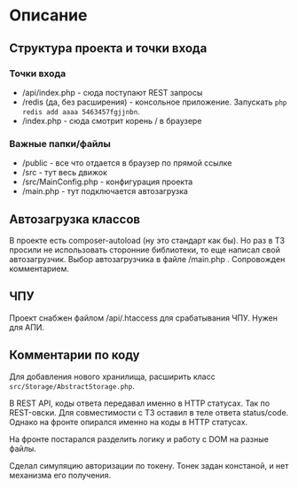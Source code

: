 # Описание

## Структура проекта и точки входа

### Точки входа
- /api/index.php - сюда поступают REST запросы
- /redis  (да, без расширения) - консольное приложение. Запускать `php redis add aaaa 5463457fgjjnbn`.
- /index.php - сюда смотрит корень / в браузере

### Важные папки/файлы
- /public - все что отдается в браузер по прямой ссылке
- /src - тут весь движок
- /src/MainConfig.php - конфигурация проекта
- /main.php - тут подключается автозагрузка

## Автозагрузка классов
В проекте есть composer-autoload (ну это стандарт как бы). Но раз в ТЗ просили не использовать 
сторонние библиотеки, то еще написал свой автозагрузчик. Выбор автозагрузчика в файле /main.php .
Сопровожден комментарием. 

## ЧПУ
Проект снабжен файлом /api/.htaccess для срабатывания ЧПУ. Нужен для АПИ. 

## Комментарии по коду
Для добавления нового хранилища, расширить класс `src/Storage/AbstractStorage.php`.  

В REST API, коды ответа передавал именно в HTTP статусах. Так по REST-овски. Для совместимости с ТЗ 
оставил в теле ответа status/code. Однако на фронте опирался именно на коды в HTTP статусах.

На фронте постарался разделить логику и работу с DOM на разные файлы. 

Сделал симуляцию авторизации по токену. Тонек задан констаной, и нет механизма его получения. 
